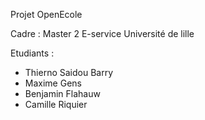 Projet OpenEcole

Cadre : Master 2 E-service Université de lille

Etudiants : 
* Thierno Saidou Barry
* Maxime Gens
* Benjamin Flahauw
* Camille Riquier
